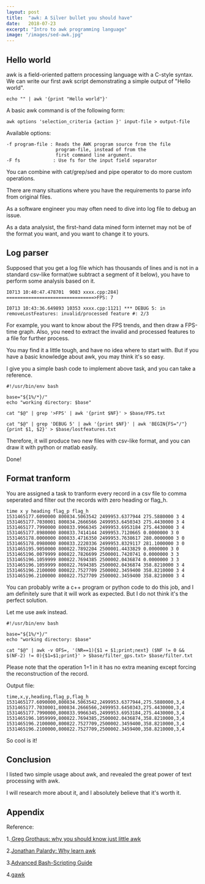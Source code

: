 ```yaml
---
layout: post
title:  "awk: A Silver bullet you should have"
date:   2018-07-23
excerpt: "Intro to awk programming language"
image: "/images/sed-awk.jpg"
---
```


## Hello world
awk is a field-oriented pattern processing language with a C-style syntax. We can write our first awk script demonstrating a simple output of "Hello world".

```
echo "" | awk '{print "Hello world"}'
```

A basic awk command is of the following form:

```
awk options 'selection_criteria {action }' input-file > output-file
```
Available options:

```
-f program-file : Reads the AWK program source from the file 
                  program-file, instead of from the 
                  first command line argument.
-F fs            : Use fs for the input field separator
```

You can combine with cat/grep/sed and pipe operator to do more custom operations.

There are many situations where you have the requirements to parse info from original files.

As a software engineer you may often need to dive into log file to debug an issue.

As a data analysist, the first-hand data mined form internet may not be of the format you want, and you want to change it to yours.

## Log parser

Supposed that you get a log file which has thousands of lines and is not in a standard csv-like format(we subtract a segment of it below), you have to perform some analysis based on it.

```
I0713 10:40:47.478701  9083 xxxx.cpp:284] ================================>FPS: 7

I0713 10:43:36.649893 10353 xxxx.cpp:1121] *** DEBUG 5: in removeLostFeatures: invalid/processed feature #: 2/3
```

For example, you want to know about the FPS trends, and then draw a FPS-time graph. Also, you need to extract the invalid and processed features to a file for further process.

You may find it a little tough, and have no idea where to start with. But if you have a basic knowledge about awk, you may think it's so easy.

I give you a simple bash code to implement above task, and you can take a reference.

```
#!/usr/bin/env bash
  
base="${1%/*}/"
echo "working directory: $base"

cat "$@" | grep '>FPS' | awk '{print $NF}' > $base/FPS.txt

cat "$@" | grep 'DEBUG 5' | awk '{print $NF}' | awk 'BEGIN{FS="/"}{print $1, $2}' > $base/lostfeatures.txt

```

Therefore, it will produce two new files with csv-like format, and you can draw it with python or matlab easily.

Done!
## Format tranform

You are assigned a task to tranform every record in a csv file to comma seperated and filter out the records with zero heading or flag_h.

```
time x y heading flag_p flag_h
1531465177.6090000 800834.5063542 2499953.6377944 275.5880000 3 4
1531465177.7030001 800834.2666566 2499953.6450343 275.4430000 3 4
1531465177.7990000 800833.9966345 2499953.6953184 275.4430000 3 4
1531465177.8980000 800833.7414144 2499953.7120665 0.0000000 3 0
1531465178.0000000 800833.4716350 2499953.7638617 280.0000000 3 0
1531465178.0980000 800833.2220336 2499953.8329117 281.1000000 3 0
1531465195.9050000 800822.7892204 2500001.4433829 0.0000000 3 0
1531465196.0079999 800822.7826699 2500001.7420741 0.0000000 3 3
1531465196.1059999 800822.7694385 2500002.0436874 0.0000000 3 3
1531465196.1059999 800822.7694385 2500002.0436874 358.8210000 3 4
1531465196.2100000 800822.7527709 2500002.3459400 358.8210000 3 4
1531465196.2100000 800822.7527709 2500002.3459400 358.8210000 3 4
```

You can probably write a c++ program or python code to do this job, and I am definitely sure that it will work as expected. But I do not think it's the perfect solution.

Let me use awk instead.

```
#!/usr/bin/env bash
  
base="${1%/*}/"
echo "working directory: $base"

cat "$@" | awk -v OFS=, '(NR==1){$1 = $1;print;next} ($NF != 0 && $(NF-2) != 0){$1=$1;print}' > $base/filter_gps.txt> $base/filter.txt
```
Please note that the operation $1=$1 in it has no extra meaning except forcing the reconstruction of the record.

Output file:

```
time,x,y,heading,flag_p,flag_h
1531465177.6090000,800834.5063542,2499953.6377944,275.5880000,3,4
1531465177.7030001,800834.2666566,2499953.6450343,275.4430000,3,4
1531465177.7990000,800833.9966345,2499953.6953184,275.4430000,3,4
1531465196.1059999,800822.7694385,2500002.0436874,358.8210000,3,4
1531465196.2100000,800822.7527709,2500002.3459400,358.8210000,3,4
1531465196.2100000,800822.7527709,2500002.3459400,358.8210000,3,4
```
So cool is it!

## Conclusion

I listed two simple usage about awk, and revealed the great power of text processing with awk.

I will research more about it, and I absolutely believe that it's worth it.

## Appendix

Reference:

1.[ Greg Grothaus: why you should know just little awk](https://gregable.com/2010/09/why-you-should-know-just-little-awk.html)

2.[Jonathan Palardy: Why learn awk](https://blog.jpalardy.com/posts/why-learn-awk/)

3.[Advanced Bash-Scripting Guide](http://tldp.org/LDP/abs/html/awk.html)

4.[gawk](https://www.gnu.org/software/gawk/manual/gawk.html)